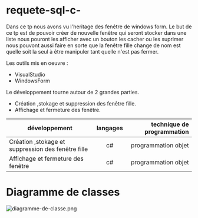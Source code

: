# requete-sql-c-
Dans ce tp nous avons vu l'heritage des fenêtre de windows form.
Le but de ce tp est de pouvoir créer de nouvelle fenêtre qui seront stocker dans une liste nous pouront les afficher avec un bouton
 les cacher ou les suprimer nous pouvont aussi faire en sorte que la fenêtre fille change de nom est quelle soit la seul à être 
 manipuler tant quelle n'est pas fermer.
 
 Les outils mis en oeuvre :
 * VisualStudio
 * WindowsForm
 
 Le développement tourne autour de 2 grandes parties.
 * Création ,stokage et suppression des fenêtre fille.
 * Affichage et fermeture des fenêtre.
 
 |développement          |langages |technique de programmation                           |
|-----------------------|:-------:|----------------------------------------------------:|
|Création ,stokage et suppression des fenêtre fille |c#|programmation objet|
|Affichage et fermeture des fenêtre|c#|programmation objet|
 
 # Diagramme de classes
  ![diagramme-de-classe.png](https://github.com/adesheulles/requete-sql-c-/tree/master/image/diagramme-de-classe.PNG)


